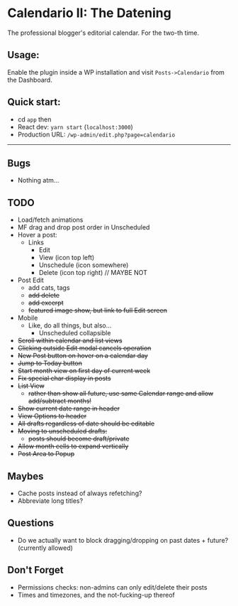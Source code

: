 # Calendario II: The Datening

The professional blogger's editorial calendar. For the two-th time.

## Usage:

Enable the plugin inside a WP installation and visit `Posts->Calendario` from the Dashboard.

## Quick start:

-   cd `app`
    then
-   React dev: `yarn start` (`localhost:3000`)
-   Production URL: `/wp-admin/edit.php?page=calendario`

---

## Bugs

-   Nothing atm...

## TODO

-   Load/fetch animations
-   MF drag and drop post order in Unscheduled
-   Hover a post:
    -   Links
        -   Edit
        -   View (icon top left)
        -   Unschedule (icon somewhere)
        -   Delete (icon top right) // MAYBE NOT
-   Post Edit
    -   add cats, tags
    -   ~~add delete~~
    -   ~~add excerpt~~
    -   ~~featured image show, but link to full Edit screen~~
-   Mobile
    -   Like, do all things, but also...
        -   Unscheduled collapsible
-   ~~Scroll within calendar and list views~~
-   ~~Clicking outside Edit modal cancels operation~~
-   ~~New Post button on hover on a calendar day~~
-   ~~Jump to Today button~~
-   ~~Start month view on first day of current week~~
-   ~~Fix special char display in posts~~
-   ~~List View~~
    -   ~~rather than show all future, use same Calendar range and allow add/subtract months!~~
-   ~~Show current date range in header~~
-   ~~View Options to header~~
-   ~~All drafts regardless of date should be editable~~
-   ~~Moving to unscheduled drafts:~~
    -   ~~posts should become draft/private~~
-   ~~Allow month cells to expand vertically~~
-   ~~Post Area to Popup~~

## Maybes

-   Cache posts instead of always refetching?
-   Abbreviate long titles?

## Questions

-   Do we actually want to block dragging/dropping on past dates + future? (currently allowed)

## Don't Forget

-   Permissions checks: non-admins can only edit/delete their posts
-   Times and timezones, and the not-fucking-up thereof
